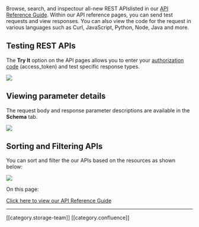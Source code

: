 Browse, search, and inspectour all-new REST APIslisted in our [API Reference Guide](https://oc-debitsuccess.portal.azure-api.net/docs/services/Mock/operations/5e4455583fd65825b0b555dc?&groupBy=tag). Within our API reference pages, you can send test requests and view responses. You can also view the code for the request in various languages such as Curl, JavaScript, Python, Node, Java and more. 


## Testing REST APIs
The  **Try It**  option on the API pages allows you to enter your [authorization code](https://debitsuccess.atlassian.net/wiki/spaces/DDE/pages/986809101/Authentication) (access_token) and test specific response types.



![](images/storage/image-20200904-051255.png)


## Viewing parameter details
The request body and response parameter descriptions are available in the  **Schema** tab.



![](images/storage/image-20200904-043859.png)
## Sorting and Filtering APIs
You can sort and filter the our APIs based on the resources as shown below:



![](images/storage/APIReferenceGuideSorting.gif)

On this page:



[Click here to view our API Reference Guide](https://oc-debitsuccess.portal.azure-api.net/docs/services/Mock/operations/5ddddcd07f477580b89057cd)



*****

[[category.storage-team]] 
[[category.confluence]] 
